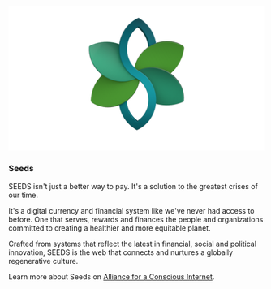 ![seeds logo](./img/seeds.png)

### Seeds

SEEDS isn't just a better way to pay. It's a solution to the greatest crises of our time. 

It's a digital currency and financial system like we've never had access to before. One that serves, rewards and finances the people and organizations committed to creating a healthier and more equitable planet. 

Crafted from systems that reflect the latest in financial, social and political innovation, SEEDS is the web that connects and nurtures a globally regenerative culture.

Learn more about Seeds on [Alliance for a Conscious Internet](https://www.consciousinternet.org/#/projects/Solidaridad).